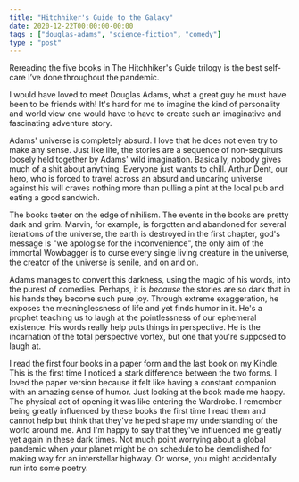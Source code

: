 ```yaml
---
title: "Hitchhiker's Guide to the Galaxy"
date: 2020-12-22T00:00:00-00:00
tags : ["douglas-adams", "science-fiction", "comedy"]
type : "post"
---
```


Rereading the five books in The Hitchhiker's Guide trilogy is the best self-care I’ve done throughout the pandemic. 

I would have loved to meet Douglas Adams, what a great guy he must have been to be friends with! 
It's hard for me to imagine the kind of personality and world view one would have to have to create such an imaginative and fascinating adventure story. 

Adams' universe is completely absurd. I love that he does not even try to make any sense. Just like life, the stories are a sequence of non-sequiturs loosely held together by Adams' wild imagination. 
Basically, nobody gives much of a shit about anything. Everyone just wants to chill. Arthur Dent, our hero, who is forced to travel across an absurd and uncaring universe against his will craves nothing more than pulling a pint at the local pub and eating a good sandwich. 

The books teeter on the edge of nihilism. The events in the books are pretty dark and grim. Marvin, for example, is forgotten and abandoned for several iterations of the universe, the earth is destroyed in the first chapter, god's message is "we apologise for the inconvenience", the only aim of the immortal Wowbagger is to curse every single living creature in the universe, the creator of the universe is senile, and on and on. 

Adams manages to convert this darkness, using the magic of his words, into the purest of comedies. 
Perhaps, it is *because* the stories are so dark that in his hands they become such pure joy. 
Through extreme exaggeration, he exposes the meaninglessness of life and yet finds humor in it.
He's a prophet teaching us to laugh at the pointlessness of our ephemeral existence.
His words really help puts things in perspective. 
He is the incarnation of the total perspective vortex, but one that you're supposed to laugh at.

I read the first four books in a paper form and the last book on my Kindle. This is the first time I noticed a stark difference between the two forms. I loved the paper version because it felt like having a constant companion with an amazing sense of humor. Just looking at the book made me happy. The physical act of opening it was like entering the Wardrobe. I remember being greatly influenced by these books the first time I read them and cannot help but think that they've helped shape my understanding of the world around me. And I'm happy to say that they've influenced me greatly yet again in these dark times. Not much point worrying about a global pandemic when your planet might be on schedule to be demolished for making way for an interstellar highway. Or worse, you might accidentally run into some poetry.